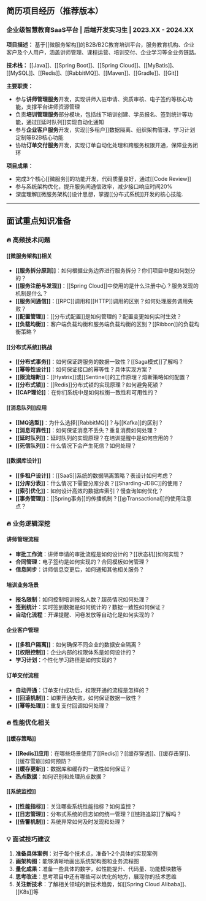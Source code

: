## 简历项目经历（推荐版本）

### 企业级智慧教育SaaS平台 | 后端开发实习生 | 2023.XX - 2024.XX

**项目描述：** 基于[[微服务架构]]的B2B/B2C教育培训平台，服务教育机构、企业客户及个人用户，涵盖讲师管理、课程运营、培训交付、企业学习等全业务链路。

**技术栈：** [[Java]]、[[Spring Boot]]、[[Spring Cloud]]、[[MyBatis]]、[[MySQL]]、[[Redis]]、[[RabbitMQ]]、[[Maven]]、[[Gradle]]、[[Git]]

**主要职责：**
- 参与**讲师管理服务**开发，实现讲师入驻申请、资质审核、电子签约等核心功能，支撑平台讲师资源管理
- 负责**培训管理服务**部分模块，包括线下培训创建、学员报名、签到统计等功能，通过[[延时队列]]实现自动化通知
- 参与**企业客户服务**开发，实现[[多租户]]数据隔离、组织架构管理、学习计划定制等B2B核心功能
- 协助**订单交付服务**开发，实现订单自动化处理和跨服务权限开通，保障业务闭环

**项目成果：**
- 完成3个核心[[微服务]]的功能开发，代码质量良好，通过[[Code Review]]
- 参与系统架构优化，提升服务间通信效率，减少接口响应时间20%
- 深度理解[[微服务架构]]设计思想，掌握[[分布式系统]]开发的核心技能.

---

## 面试重点知识准备

### 🔥 高频技术问题

#### [[微服务架构]]相关
- **[[服务拆分原则]]**：如何根据业务边界进行服务拆分？你们项目中是如何划分的？
- **[[服务注册与发现]]**：[[Spring Cloud]]中使用的是什么注册中心？服务发现的机制是什么？
- **[[服务间通信]]**：[[RPC]]调用和[[HTTP]]调用的区别？如何处理服务调用失败？
- **[[配置管理]]**：[[分布式配置]]是如何管理的？配置变更如何实时生效？
- **[[负载均衡]]**：客户端负载均衡和服务端负载均衡的区别？[[Ribbon]]的负载均衡策略？

#### [[分布式系统]]挑战
- **[[分布式事务]]**：如何保证跨服务的数据一致性？[[Saga模式]]了解吗？
- **[[幂等性设计]]**：如何保证接口的幂等性？具体实现方案？
- **[[限流熔断]]**：[[Hystrix]]或[[Sentinel]]的工作原理？熔断策略如何配置？
- **[[分布式锁]]**：[[Redis]]分布式锁的实现原理？如何避免死锁？
- **[[CAP理论]]**：在你们系统中是如何权衡一致性和可用性的？ 

#### [[消息队列]]应用
- **[[MQ选型]]**：为什么选择[[RabbitMQ]]？与[[Kafka]]的区别？
- **[[消息可靠性]]**：如何保证消息不丢失？重复消费如何处理？
- **[[延时队列]]**：延时队列的实现原理？在培训提醒中是如何应用的？
- **[[死信队列]]**：什么情况下会产生死信？如何处理？

#### [[数据库设计]]
- **[[多租户设计]]**：[[SaaS]]系统的数据隔离策略？表设计如何考虑？
- **[[分库分表]]**：什么情况下需要分库分表？[[Sharding-JDBC]]的使用？
- **[[索引优化]]**：如何设计高效的数据库索引？慢查询如何优化？
- **[[事务管理]]**：[[Spring事务]]的传播机制？[[@Transactional]]的使用注意点？

### 🔥 业务逻辑深挖

#### 讲师管理流程
- **审批工作流**：讲师申请的审批流程是如何设计的？[[状态机]]如何实现？
- **合同管理**：电子签约是如何实现的？合同模板如何管理？
- **信息同步**：讲师信息变更后，如何通知其他相关服务？

#### 培训业务场景
- **报名限制**：如何控制培训报名人数？超员情况如何处理？
- **签到统计**：实时签到数据是如何统计的？数据一致性如何保证？
- **自动化流程**：开课提醒、问卷发放等自动化是如何实现的？

#### 企业客户管理
- **[[多租户隔离]]**：如何确保不同企业的数据安全隔离？
- **[[权限控制]]**：企业内部的权限体系是如何设计的？
- **学习计划**：个性化学习路径是如何实现的？

#### 订单交付流程
- **自动开通**：订单支付成功后，权限开通的流程是怎样的？
- **[[回滚机制]]**：如果开通失败，如何保证数据一致性？
- **[[幂等处理]]**：重复支付回调如何处理？

### 🔥 性能优化相关

#### [[缓存策略]]
- **[[Redis]]应用**：在哪些场景使用了[[Redis]]？[[缓存穿透]]、[[缓存击穿]]、[[缓存雪崩]]如何预防？
- **[[缓存更新]]**：数据库和缓存的一致性如何保证？
- **热点数据**：如何识别和处理热点数据？

#### [[系统监控]]
- **[[性能指标]]**：关注哪些系统性能指标？如何监控？
- **[[日志管理]]**：分布式系统的日志如何统一管理？[[链路追踪]]了解吗？
- **[[告警机制]]**：系统异常如何及时发现和处理？

### 💡 面试技巧建议

1. **准备具体案例**：对于每个技术点，准备1-2个具体的实现案例
2. **画架构图**：能够清晰地画出系统架构图和业务流程图
3. **量化成果**：准备一些具体的数字，如性能提升、代码量、功能模块数等
4. **思考改进**：思考项目中还有哪些可以优化的地方，展现你的技术思维
5. **关注新技术**：了解相关领域的新技术趋势，如[[Spring Cloud Alibaba]]、[[K8s]]等 

